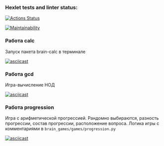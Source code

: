### Hexlet tests and linter status:
[![Actions Status](https://github.com/dmitriykodolov/python-project-lvl1/workflows/hexlet-check/badge.svg)](https://github.com/dmitriykodolov/python-project-lvl1/actions)

[![Maintainability](https://api.codeclimate.com/v1/badges/a99a88d28ad37a79dbf6/maintainability)](https://codeclimate.com/github/codeclimate/codeclimate/maintainability)

### Работа calc ###
Запуск пакета brain-calc в терминале

[![asciicast](https://asciinema.org/a/zSyARx5A3MNzrKuabgBpWoeV5.svg)](https://asciinema.org/a/zSyARx5A3MNzrKuabgBpWoeV5)


### Работа gcd ###
Игра-вычисление НОД

[![asciicast](https://asciinema.org/a/fh3ARe5n4Csxjm6xjtLCvEUvz.svg)](https://asciinema.org/a/fh3ARe5n4Csxjm6xjtLCvEUvz)


### Работа progression ###
Игра с арифметической прогрессией. Рандомно выбираются, разность прогрессии, состав прогрессии, расположение вопроса.
Логика игры с комментариями в `brain_games/games/progression.py`

[![asciicast](https://asciinema.org/a/7dlwJK0tOcffwGYLwwusNfI7E.svg)](https://asciinema.org/a/7dlwJK0tOcffwGYLwwusNfI7E)
